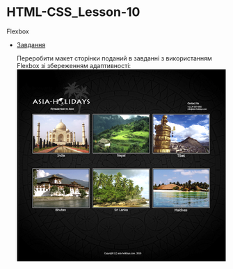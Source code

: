 # HTML-CSS_Lesson-10
Flexbox

* [Завдання](https://github.com/AlexeyDolgov/HTML-CSS_Lesson-10/blob/master/HTML-CSS_Lesson-10/task10/)

  Переробити макет сторінки поданий в завданні з використанням Flexbox зі збереженням адаптивності:
  ![Asia Holidays][id]
    
  [id]: https://github.com/AlexeyDolgov/HTML-CSS_Lesson-10/blob/master/HTML-CSS_Lesson-10/task10/AsiaHolidays.jpg "Asia Holidays"

